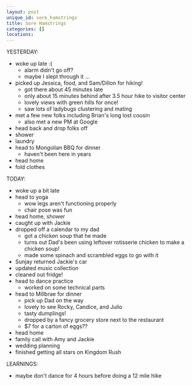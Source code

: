 ```yaml
---
layout: post
unique_id: sore_hamstrings
title: Sore Hamstrings
categories: []
locations: 
---
```


YESTERDAY:
* woke up late :(
  * alarm didn't go off?
  * maybe I slept through it ...
* picked up Jessica, food, and Sam/Dillon for hiking!
  * got there about 45 minutes late
  * only about 15 minutes behind after 3.5 hour hike to visitor center
  * lovely views with green hills for once!
  * saw lots of ladybugs clustering and mating
* met a few new folks including Brian's long lost cousin
  * also met a new PM at Google
* head back and drop folks off
* shower
* laundry
* head to Mongolian BBQ for dinner
  * haven't been here in years
* head home
* fold clothes

TODAY:
* woke up a bit late
* head to yoga
  * wow legs aren't functioning properly
  * chair pose was fun
* head home, shower
* caught up with Jackie
* dropped off a calendar to my dad
  * got a chicken soup that he made
  * turns out Dad's been using leftover rotisserie chicken to make a chicken soup!
  * made some spinach and scrambled eggs to go with it
* Sunjay returned Jackie's car
* updated music collection
* cleaned out fridge!
* head to dance practice
  * worked on some technical parts
* head to Millbrae for dinner
  * pick up Dad on the way
  * lovely to see Rocky, Candice, and Julio
  * tasty dumplings!
  * dropped by a fancy grocery store next to the restaurant
  * $7 for a carton of eggs??
* head home
* family call with Amy and Jackie
* wedding planning
* finished getting all stars on Kingdom Rush

LEARNINGS:
* maybe don't dance for 4 hours before doing a 12 mile hike
